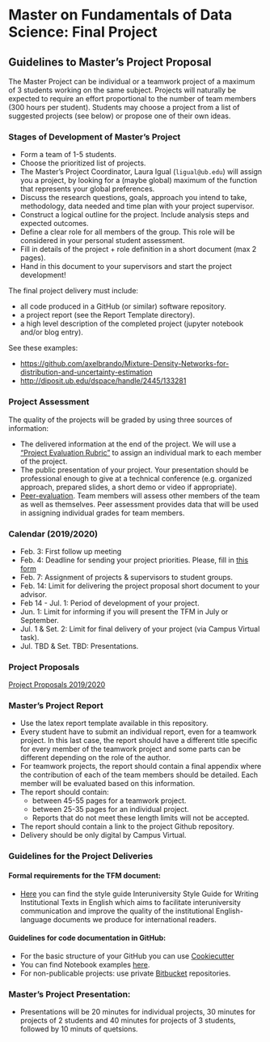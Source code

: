 # Master on Fundamentals of Data Science: Final Project

## Guidelines to Master’s Project Proposal

The Master Project can be individual or a teamwork project of a maximum of 3 students working on the same subject.
Projects will naturally be expected to require an effort proportional to the number of team members (300 hours per student). Students may choose a project from a list of suggested projects (see below) or propose one of their own ideas. 

### Stages of Development of Master’s Project
+ Form a team of 1-5 students.
+ Choose the prioritized list of projects. 
+ The Master’s Project Coordinator, Laura Igual (`ligual@ub.edu`) will assign you a project, by looking for a (maybe global) maximum of the function that represents your global preferences. 
+ Discuss the research questions, goals, approach you intend to take, methodology, data needed and time plan with your project supervisor.  
+ Construct a logical outline for the project. Include analysis steps and expected outcomes. 
+ Define a clear role for all members of the group. This role will be considered in your personal student assessment.  
+ Fill in details of the project + role definition in a short document (max 2 pages). 
+ Hand in this document to your supervisors and start the project development! 

The final project delivery must include:
+ all code produced in a GitHub (or similar) software repository.
+ a project report (see the Report Template directory). 
+ a high level description of the completed project (jupyter notebook and/or blog entry). 

See these examples: 
+ https://github.com/axelbrando/Mixture-Density-Networks-for-distribution-and-uncertainty-estimation
+ http://diposit.ub.edu/dspace/handle/2445/133281

### Project Assessment
The quality of the projects will be graded by using three sources of information:
+ The delivered information at the end of the project.  We will use a [“Project Evaluation Rubric”](https://docs.google.com/spreadsheets/d/1g9foCpIxRSuA414hjeqWZNniJl_QC81W2x0P44_kngw/edit?usp=sharing) to assign an individual mark to each member of the project. 
+ The public presentation of your project. Your presentation should be professional enough to give at a technical conference (e.g. organized approach, prepared slides, a short demo or video if appropriate). 
+ [Peer-evaluation](https://docs.google.com/document/d/1iYwW6xOXSaQ9ApzYHpk-GdLONF9VGV17rOod2ifFkQs/edit?usp=sharing). Team members will assess other members of the team as well as themselves. Peer assessment provides data that will be used in assigning individual grades for team members.

### Calendar (2019/2020)
+ Feb. 3: First follow up meeting
+ Feb. 4: Deadline for sending your project priorities. Please, fill in [this form](https://docs.google.com/forms/d/e/1FAIpQLSfQAFki1YXuK37cjgrIT52hnwF60kLAkh_SlsRVBnmoQ0GXOw/viewform?usp=pp_url)
+ Feb. 7: Assignment of projects & supervisors to student groups.
+ Feb. 14: Limit for delivering the project proposal short document to your advisor.
+ Feb 14 - Jul. 1: Period of development of your project.
+ Jun. 1: Limit for informing if you will present the TFM in July or September.
+ Jul. 1 & Set. 2: Limit for final delivery of your project (via Campus Virtual task).
+ Jul. TBD & Set. TBD: Presentations.

### Project Proposals

[Project Proposals 2019/2020](projects1920.md)

### Master’s Project Report

+ Use the latex report template available in this repository.
+ Every student have to submit an individual report, even for a teamwork project. In this last case, the report should have a different title specific for every member of the teamwork project and some parts can be different depending on the role of the author.
+ For teamwork projects, the report should contain a final appendix where the contribution of each of the team members should be detailed. Each member will be evaluated based on this information.
+ The report should contain:
  + between 45-55 pages for a teamwork project.
  + between 25-35 pages for an individual project.
  + Reports that do not meet these length limits will not be accepted.
+ The report should contain a link to the project Github repository.
+ Delivery should be only digital by Campus Virtual.

### Guidelines for the Project Deliveries

#### Formal requirements for the TFM document:
+	[Here](http://www.ub.edu/cub/criteri.php?id=2176) you can find the style guide Interuniversity Style Guide for Writing Institutional Texts in English which aims to facilitate interuniversity communication and improve the quality of the institutional English-language documents we produce for international readers. 

#### Guidelines for code documentation in GitHub:
+	For the basic structure of your GitHub you can use [Cookiecutter](https://cookiecutter.readthedocs.io/en/latest/)
+	You can find Notebook examples [here](https://github.com/DataScienceUB/introduction-datascience-python-book).
+	For non-publicable projects: use private [Bitbucket](https://bitbucket.org/) repositories.


### Master’s Project Presentation:

+ Presentations will be 20 minutes for individual projects, 30 minutes for projects of 2 students and 40 minutes for projects of 3 students, followed by 10 minuts of quetsions.
